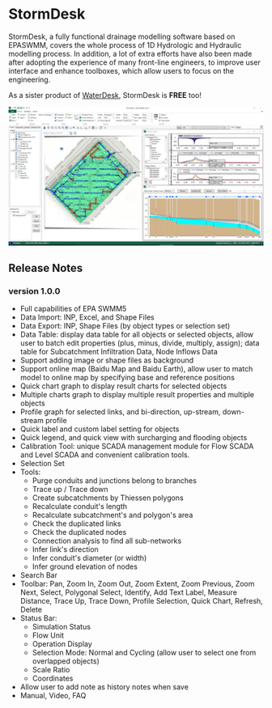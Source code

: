 # StormDesk

StormDesk, a fully functional drainage modelling software based on EPASWMM, covers the whole process of 1D Hydrologic and Hydraulic modelling process. In addition, a lot of extra efforts have also been made after adopting the experience of many front-line engineers, to improve user interface and enhance toolboxes, which allow users to focus on the engineering.

As a sister product of [WaterDesk](https://github.com/WaterDesk/WaterDesk-WS), StormDesk is <b>FREE</b> too!

![StormDesk](./images/StormDesk_01.png)

## Release Notes

### version 1.0.0
 * Full capabilities of EPA SWMM5
 * Data Import: INP, Excel, and Shape Files
 * Data Export: INP, Shape Files (by object types or selection set)
 * Data Table: display data table for all objects or selected objects, allow user to batch edit properties (plus, minus, divide, multiply, assign); data table for Subcatchment Infiltration Data, Node Inflows Data
 * Support adding image or shape files as background
 * Support online map (Baidu Map and Baidu Earth), allow user to match model to online map by specifying base and reference positions 
 * Quick chart graph to display result charts for selected objects
 * Multiple charts graph to display multiple result properties and multiple objects
 * Profile graph for selected links, and bi-direction, up-stream, down-stream profile
 * Quick label and custom label setting for objects
 * Quick legend, and quick view with surcharging and flooding objects
 * Calibration Tool: unique SCADA management module for Flow SCADA and Level SCADA and convenient calibration tools.
 * Selection Set
 * Tools:
    * Purge conduits and junctions belong to branches
    * Trace up / Trace down
    * Create subcatchments by Thiessen polygons
    * Recalculate conduit's length
    * Recalculate subcatchment's and polygon's area
    * Check the duplicated links
    * Check the duplicated nodes
    * Connection analysis to find all sub-networks
    * Infer link's direction
    * Infer conduit's diameter (or width)
    * Infer ground elevation of nodes 
 * Search Bar
 * Toolbar: Pan, Zoom In, Zoom Out, Zoom Extent, Zoom Previous, Zoom Next, Select, Polygonal Select, Identify, Add Text Label, Measure Distance, Trace Up, Trace Down, Profile Selection, Quick Chart, Refresh, Delete
 * Status Bar: 
    * Simulation Status
    * Flow Unit
    * Operation Display
    * Selection Mode: Normal and Cycling (allow user to select one from overlapped objects)
    * Scale Ratio
    * Coordinates
 * Allow user to add note as history notes when save
 * Manual, Video, FAQ
